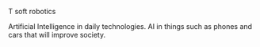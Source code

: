T
soft robotics 

Artificial Intelligence in daily technologies. AI in things such as phones and cars that will improve society.  
